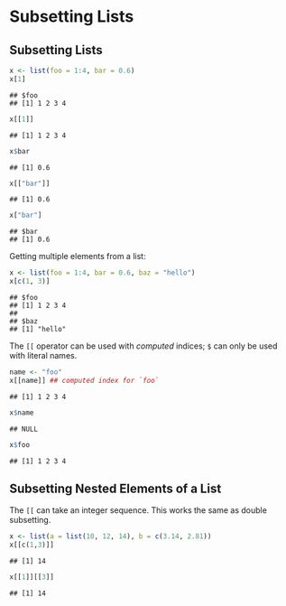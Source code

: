 Subsetting Lists
================

## Subsetting Lists

``` r
x <- list(foo = 1:4, bar = 0.6)
x[1]
```

    ## $foo
    ## [1] 1 2 3 4

``` r
x[[1]]
```

    ## [1] 1 2 3 4

``` r
x$bar
```

    ## [1] 0.6

``` r
x[["bar"]]
```

    ## [1] 0.6

``` r
x["bar"]
```

    ## $bar
    ## [1] 0.6

Getting multiple elements from a list:

``` r
x <- list(foo = 1:4, bar = 0.6, baz = "hello")
x[c(1, 3)]
```

    ## $foo
    ## [1] 1 2 3 4
    ## 
    ## $baz
    ## [1] "hello"

The `[[` operator can be used with *computed* indices; `$` can only be
used with literal names.

``` r
name <- "foo"
x[[name]] ## computed index for `foo`
```

    ## [1] 1 2 3 4

``` r
x$name
```

    ## NULL

``` r
x$foo
```

    ## [1] 1 2 3 4

## Subsetting Nested Elements of a List

The `[[` can take an integer sequence. This works the same as double
subsetting.

``` r
x <- list(a = list(10, 12, 14), b = c(3.14, 2.81))
x[[c(1,3)]]
```

    ## [1] 14

``` r
x[[1]][[3]]
```

    ## [1] 14
